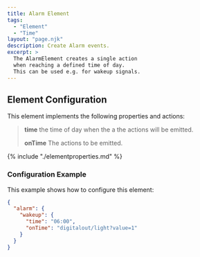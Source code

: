 ```yaml
---
title: Alarm Element
tags:
  - "Element"
  - "Time"
layout: "page.njk"
description: Create Alarm events.
excerpt: >
  The AlarmElement creates a single action 
  when reaching a defined time of day.
  This can be used e.g. for wakeup signals.
---
```


<!-- ## Web UI for the Timer Element -->

## Element Configuration

<object data="/element.svg?alarm" type="image/svg+xml"></object>

This element implements the following properties and actions:

> **time**  the time of day when the a the actions will be emitted.
>
> **onTime** The actions to be emitted.

{% include "./elementproperties.md" %}


### Configuration Example

This example shows how to configure this element:

``` json
{
  "alarm": {
    "wakeup": {
      "time": "06:00",
      "onTime": "digitalout/light?value=1"
    }
  }
}
```
